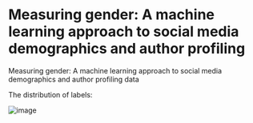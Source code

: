 # Measuring gender: A machine learning approach to social media demographics and author profiling

Measuring gender: A machine learning approach to social media demographics and author profiling data

The distribution of labels:

![image](https://user-images.githubusercontent.com/32717298/218713296-f94bb588-7609-495b-9550-e8d9f8bd103a.png)


